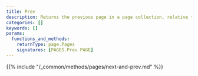 ```yaml
---
title: Prev
description: Returns the previous page in a page collection, relative to the given page.
categories: []
keywords: []
params:
  functions_and_methods:
    returnType: page.Pages
    signatures: [PAGES.Prev PAGE]
---
```


{{% include "/_common/methods/pages/next-and-prev.md" %}}
